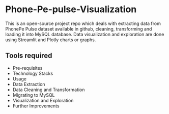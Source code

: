 # Phone-Pe-pulse-Visualization
This is an open-source project repo which deals with extracting data from PhonePe Pulse dataset available in github, cleaning, transforming and loading it into MySQL database. Data visualization and exploration are done using Streamlit and Plotly charts or graphs.

## Tools required
 - Pre-requisites
 - Technology Stacks
 - Usage
 - Data Extraction
 - Data Cleaning and Transformation
 - Migrating to MySQL
 - Visualization and Exploration
 - Further Improvements

